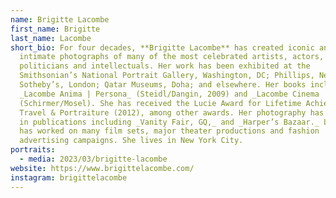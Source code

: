 ```yaml
---
name: Brigitte Lacombe
first_name: Brigitte
last_name: Lacombe
short_bio: For four decades, **Brigitte Lacombe** has created iconic and
  intimate photographs of many of the most celebrated artists, actors,
  politicians and intellectuals. Her work has been exhibited at the
  Smithsonian’s National Portrait Gallery, Washington, DC; Phillips, New York;
  Sotheby’s, London; Qatar Museums, Doha; and elsewhere. Her books include
  _Lacombe Anima | Persona_ (Steidl/Dangin, 2009) and _Lacombe Cinema | Theater_
  (Schirmer/Mosel). She has received the Lucie Award for Lifetime Achievement in
  Travel & Portraiture (2012), among other awards. Her photography has appeared
  in publications including _Vanity Fair, GQ,_ and _Harper’s Bazaar._ Lacombe
  has worked on many film sets, major theater productions and fashion
  advertising campaigns. She lives in New York City.
portraits:
  - media: 2023/03/brigitte-lacombe
website: https://www.brigittelacombe.com/
instagram: brigittelacombe
---
```

